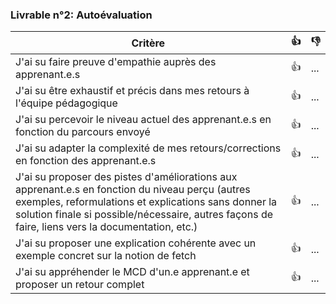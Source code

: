 
### Livrable n°2: Autoévaluation

| Critère | 👍 | 👎 |
| ---------------- | ---------------- | ---------------- | 
| J'ai su faire preuve d'empathie auprès des apprenant.e.s | 👍 | ... |  // La pédagogie de l'empathie réduit la distance entre les humains
| J'ai su être exhaustif et précis dans mes retours à l'équipe pédagogique | 👍 | ... | // Retour d'un rendu détaillé pour chaque apprenant
| J'ai su percevoir le niveau actuel des apprenant.e.s en fonction du parcours envoyé | 👍 | ... | // A travers le code de programmation rendu 
| J'ai su adapter la complexité de mes retours/corrections en fonction des apprenant.e.s  | 👍 | ... | // Je pense oui, les apprenants ont presque le même niveau  
| J'ai su proposer des pistes d'améliorations aux apprenant.e.s en fonction du niveau perçu (autres exemples, reformulations et explications sans donner la solution finale si possible/nécessaire, autres façons de faire, liens vers la documentation, etc.) | 👍 | ... | // Propositions des idées de solutions avec des conseils de la suite du travail
| J'ai su proposer une explication cohérente avec un exemple concret sur la notion de fetch | 👍 | ... | // J'ai définie cette méthode avec un exemple de code concret à intégrer et exécuter dans une vue "student" 
| J'ai su appréhender le MCD d'un.e apprenant.e et proposer un retour complet | 👍 | ... | // Explication de la méthode, Correction du modèle reçu avec des outils de modéliasation de ce modèle 

